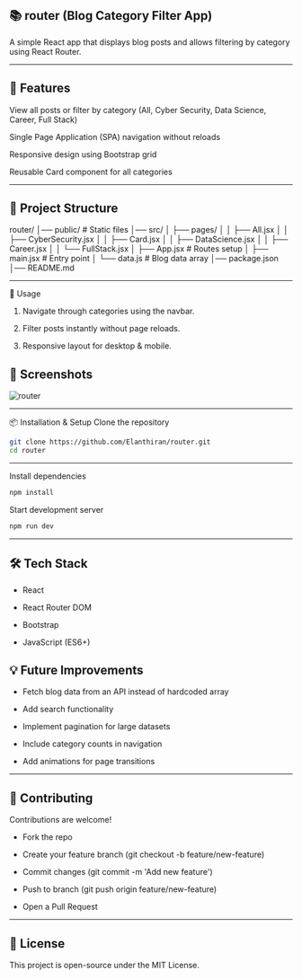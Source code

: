 ## 📚 router (Blog Category Filter App)

A simple React app that displays blog posts and allows filtering by category using React Router.

---

## 🚀 Features

View all posts or filter by category (All, Cyber Security, Data Science, Career, Full Stack)

Single Page Application (SPA) navigation without reloads

Responsive design using Bootstrap grid

Reusable Card component for all categories

---

## 📂 Project Structure
router/
│── public/              # Static files
│── src/
│   ├── pages/
│   │   ├── All.jsx
│   │   ├── CyberSecurity.jsx
│   │   ├── Card.jsx
│   │   ├── DataScience.jsx
│   │   ├── Career.jsx
│   │   └── FullStack.jsx
│   ├── App.jsx          # Routes setup
│   ├── main.jsx         # Entry point
│   └── data.js          # Blog data array
│── package.json
│── README.md

---

📖 Usage

1. Navigate through categories using the navbar.

2. Filter posts instantly without page reloads.

3. Responsive layout for desktop & mobile.

## 📸 Screenshots

![router](./router1.png)


---

📦 Installation & Setup
Clone the repository
```bash
git clone https://github.com/Elanthiran/router.git
cd router
```
---

Install dependencies
```bash
npm install
```

Start development server
```bash
npm run dev
```
---

## 🛠️ Tech Stack

- React

- React Router DOM

- Bootstrap

- JavaScript (ES6+)



## 💡 Future Improvements

- Fetch blog data from an API instead of hardcoded array

- Add search functionality

- Implement pagination for large datasets

- Include category counts in navigation

- Add animations for page transitions
  
---
## 🤝 Contributing

Contributions are welcome!

- Fork the repo

- Create your feature branch (git checkout -b feature/new-feature)

- Commit changes (git commit -m 'Add new feature')

- Push to branch (git push origin feature/new-feature)

- Open a Pull Request

---

## 📜 License

This project is open-source under the MIT License.
